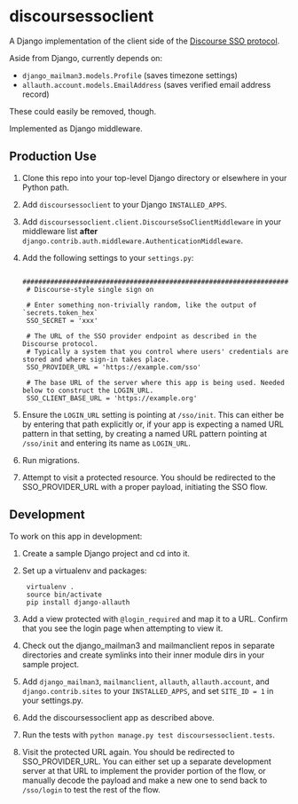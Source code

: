 # discoursessoclient

A Django implementation of the client side of the [Discourse SSO protocol](https://meta.discourse.org/t/official-single-sign-on-for-discourse-sso/13045).

Aside from Django, currently depends on:

* `django_mailman3.models.Profile` (saves timezone settings)
* `allauth.account.models.EmailAddress` (saves verified email address record)

These could easily be removed, though.

Implemented as Django middleware.

## Production Use

1. Clone this repo into your top-level Django directory or elsewhere in your Python path.
1. Add `discoursessoclient` to your Django `INSTALLED_APPS`.
1. Add `discoursessoclient.client.DiscourseSsoClientMiddleware` in your middleware list **after** `django.contrib.auth.middleware.AuthenticationMiddleware`.
1. Add the following settings to your `settings.py`:

        ######################################################################
        # Discourse-style single sign on

        # Enter something non-trivially random, like the output of `secrets.token_hex`
        SSO_SECRET = 'xxx'

        # The URL of the SSO provider endpoint as described in the Discourse protocol.
        # Typically a system that you control where users' credentials are stored and where sign-in takes place.
        SSO_PROVIDER_URL = 'https://example.com/sso'

        # The base URL of the server where this app is being used. Needed below to construct the LOGIN_URL.
        SSO_CLIENT_BASE_URL = 'https://example.org'
1. Ensure the `LOGIN_URL` setting is pointing at `/sso/init`. This can either be by entering that path explicitly or,
if your app is expecting a named URL pattern in that setting, by creating a named URL pattern pointing at
`/sso/init` and entering its name as `LOGIN_URL`.
1. Run migrations.
1. Attempt to visit a protected resource. You should be redirected to the SSO_PROVIDER_URL with a proper payload, initiating the SSO flow.

## Development

To work on this app in development:

1. Create a sample Django project and cd into it.
1. Set up a virtualenv and packages:

        virtualenv .
        source bin/activate
        pip install django-allauth

1. Add a view protected with `@login_required` and map it to a URL. Confirm that you see the login page when attempting to view it.
1. Check out the django_mailman3 and mailmanclient repos in separate directories and create symlinks into their inner module dirs in your sample project.
1. Add `django_mailman3`, `mailmanclient`, `allauth`, `allauth.account`, and `django.contrib.sites` to your `INSTALLED_APPS`, and set `SITE_ID = 1` in your settings.py.
1. Add the discoursessoclient app as described above.
1. Run the tests with `python manage.py test discoursessoclient.tests`.
1. Visit the protected URL again. You should be redirected to SSO_PROVIDER_URL. You can either set up a
separate development server at that URL to implement the provider portion of the flow, or manually decode
the payload and make a new one to send back to `/sso/login` to test the rest of the flow.
